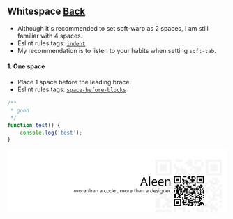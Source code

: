## Whitespace [**Back**](./../README.md)

- Although it's recommended to set soft-warp as 2 spaces, I am still familiar with 4 spaces.
- Eslint rules tags: [`indent`](http://eslint.org/docs/rules/indent.html)
- My recommendation is to listen to your habits when setting `soft-tab`.

#### 1. One space

- Place 1 space before the leading brace.
- Eslint rules tags: [`space-before-blocks`](http://eslint.org/docs/rules/space-before-blocks.html)

```js
/**
 * good
 */
function test() {
    console.log('test');
}
```

<a href="http://aleen42.github.io/" target="_blank" ><img src="./../pic/tail.gif"></a>